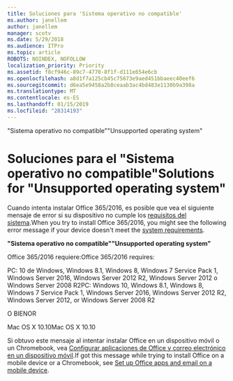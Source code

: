 ```yaml
---
title: Soluciones para 'Sistema operativo no compatible'
ms.author: janellem
author: janellem
manager: scotv
ms.date: 5/29/2018
ms.audience: ITPro
ms.topic: article
ROBOTS: NOINDEX, NOFOLLOW
localization_priority: Priority
ms.assetid: f8cf946c-89c7-4770-8f1f-d111e654e6cb
ms.openlocfilehash: a8d1f7a125cb45c75673e9aed451bbaeec40eef6
ms.sourcegitcommit: d6ea5e9458a2b8ceaab3ac4bd483e1130b9a398a
ms.translationtype: MT
ms.contentlocale: es-ES
ms.lasthandoff: 01/15/2019
ms.locfileid: "28314193"
---
```

<span data-ttu-id="84482-102">"Sistema operativo no compatible"</span><span class="sxs-lookup"><span data-stu-id="84482-102">"Unsupported operating system"</span></span>

# <a name="solutions-for-unsupported-operating-system"></a><span data-ttu-id="84482-103">Soluciones para el "Sistema operativo no compatible"</span><span class="sxs-lookup"><span data-stu-id="84482-103">Solutions for "Unsupported operating system"</span></span>

<span data-ttu-id="84482-104">Cuando intenta instalar Office 365/2016, es posible que vea el siguiente mensaje de error si su dispositivo no cumple los [requisitos del sistema](https://products.office.com/office-system-requirements).</span><span class="sxs-lookup"><span data-stu-id="84482-104">When you try to install Office 365/2016, you might see the following error message if your device doesn't meet the [system requirements](https://products.office.com/office-system-requirements).</span></span>
  
 <span data-ttu-id="84482-105">**"Sistema operativo no compatible"**</span><span class="sxs-lookup"><span data-stu-id="84482-105">**"Unsupported operating system"**</span></span>
  
<span data-ttu-id="84482-106">Office 365/2016 requiere:</span><span class="sxs-lookup"><span data-stu-id="84482-106">Office 365/2016 requires:</span></span>
  
<span data-ttu-id="84482-107">PC: 10 de Windows, Windows 8.1, Windows 8, Windows 7 Service Pack 1, Windows Server 2016, Windows Server 2012 R2, Windows Server 2012 o Windows Server 2008 R2</span><span class="sxs-lookup"><span data-stu-id="84482-107">PC: Windows 10, Windows 8.1, Windows 8, Windows 7 Service Pack 1, Windows Server 2016, Windows Server 2012 R2, Windows Server 2012, or Windows Server 2008 R2</span></span>
  
<span data-ttu-id="84482-108">O BIEN</span><span class="sxs-lookup"><span data-stu-id="84482-108">OR</span></span>
  
<span data-ttu-id="84482-109">Mac OS X 10.10</span><span class="sxs-lookup"><span data-stu-id="84482-109">Mac OS X 10.10</span></span>
  
<span data-ttu-id="84482-110">Si obtuvo este mensaje al intentar instalar Office en un dispositivo móvil o un Chromebook, vea [Configurar aplicaciones de Office y correo electrónico en un dispositivo móvil](https://support.office.com/article/7dabb6cb-0046-40b6-81fe-767e0b1f014f?wt.mc_id=Alchemy_ClientDIA.aspx).</span><span class="sxs-lookup"><span data-stu-id="84482-110">If got this message while trying to install Office on a mobile device or a Chromebook, see [Set up Office apps and email on a mobile device](https://support.office.com/article/7dabb6cb-0046-40b6-81fe-767e0b1f014f?wt.mc_id=Alchemy_ClientDIA.aspx).</span></span>
  

